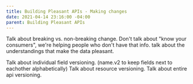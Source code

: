 ```yaml
---
title: Building Pleasant APIs - Making changes
date: 2021-04-14 23:16:00 -04:00
parent: Building Pleasant APIs
---
```


Talk about breaking vs. non-breaking change. Don't talk about "know your consumers", we're helping people who don't have that info. talk about the understandings that make the data pleasant.

Talk about individual field versioning. (name.v2 to keep fields next to eachother alphabetically)
Talk about resource versioning.
Talk about entire api versioning.